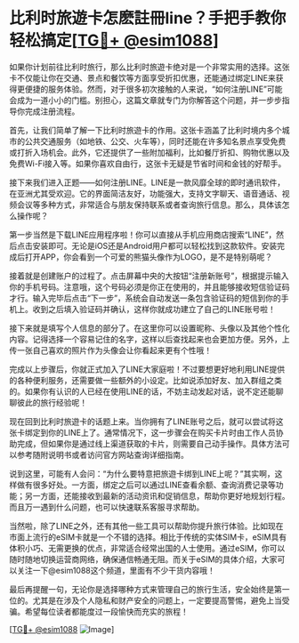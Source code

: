 # 比利时旅遊卡怎麽註冊line？手把手教你轻松搞定[[TG💪+ @esim1088](https://t.me/s/esim1088)]

如果你计划前往比利时旅行，那么比利时旅遊卡绝对是一个非常实用的选择。这张卡不仅能让你在交通、景点和餐饮等方面享受折扣优惠，还能通过绑定LINE来获得更便捷的服务体验。然而，对于很多初次接触的人来说，“如何注册LINE”可能会成为一道小小的门槛。别担心，这篇文章就专门为你解答这个问题，并一步步指导你完成注册流程。

首先，让我们简单了解一下比利时旅遊卡的作用。这张卡涵盖了比利时境内多个城市的公共交通服务（如地铁、公交、火车等），同时还能在许多知名景点享受免费或打折入场机会。此外，它还提供了一些附加福利，比如餐厅折扣、购物优惠以及免费Wi-Fi接入等。如果你喜欢自由行，这张卡无疑是节省时间和金钱的好帮手。

接下来我们进入正题——如何注册LINE。LINE是一款风靡全球的即时通讯软件，在亚洲尤其受欢迎。它的界面简洁友好，功能强大，支持文字聊天、语音通话、视频会议等多种方式，非常适合与朋友保持联系或者查询旅行信息。那么，具体该怎么操作呢？

第一步当然是下载LINE应用程序啦！你可以直接从手机应用商店搜索“LINE”，然后点击安装即可。无论是iOS还是Android用户都可以轻松找到这款软件。安装完成后打开APP，你会看到一个可爱的熊猫头像作为LOGO，是不是特别萌呢？

接着就是创建账户的过程了。点击屏幕中央的大按钮“注册新账号”，根据提示输入你的手机号码。注意哦，这个号码必须是你正在使用的，并且能够接收短信验证码才行。输入完毕后点击“下一步”，系统会自动发送一条包含验证码的短信到你的手机上。收到之后填入验证码并确认，这样你就成功建立了自己的LINE账号啦！

接下来就是填写个人信息的部分了。在这里你可以设置昵称、头像以及其他个性化内容。记得选择一个容易记住的名字，这样以后查找起来也会更加方便。另外，上传一张自己喜欢的照片作为头像会让你看起来更有个性哦！

完成以上步骤后，你就正式加入了LINE大家庭啦！不过要想更好地利用LINE提供的各种便利服务，还需要做一些额外的小设定。比如说添加好友、加入群组之类的。如果你有认识的人已经在使用LINE的话，不妨主动发起对话，说不定还能聊聊彼此的旅行经验呢！

现在回到比利时旅遊卡的话题上来。当你拥有了LINE账号之后，就可以尝试将这张卡绑定到你的LINE上了。通常情况下，这一步骤会在购买卡片时由工作人员协助完成，但如果你是通过线上渠道获取的卡片，则需要自己动手操作。具体方法可以参考随附说明书或者访问官方网站查询详细指南。

说到这里，可能有人会问：“为什么要特意把旅遊卡绑到LINE上呢？”其实啊，这样做有很多好处。一方面，绑定之后可以通过LINE查看余额、查询消费记录等功能；另一方面，还能接收到最新的活动资讯和促销信息，帮助你更好地规划行程。而且万一遇到什么问题，也可以快速联系客服寻求帮助。

当然啦，除了LINE之外，还有其他一些工具可以帮助你提升旅行体验。比如现在市面上流行的eSIM卡就是一个不错的选择。相比于传统的实体SIM卡，eSIM具有体积小巧、无需更换的优点，非常适合经常出国的人士使用。通过eSIM，你可以随时随地切换运营商网络，确保通信畅通无阻。而关于eSIM的具体介绍，大家可以关注一下@esim1088这个频道，里面有不少干货内容哦！

最后再提醒一句，无论你是选择哪种方式来管理自己的旅行生活，安全始终是第一位的。尤其是在涉及个人隐私和财产安全的问题上，一定要提高警惕，避免上当受骗。希望每位读者都能度过一段愉快而充实的旅程！

[[TG💪+ @esim1088](https://t.me/s/esim1088) ![Image](https://i.postimg.cc/4NQfJmqS/Snipaste-2025-05-13-00-14-12.png)]